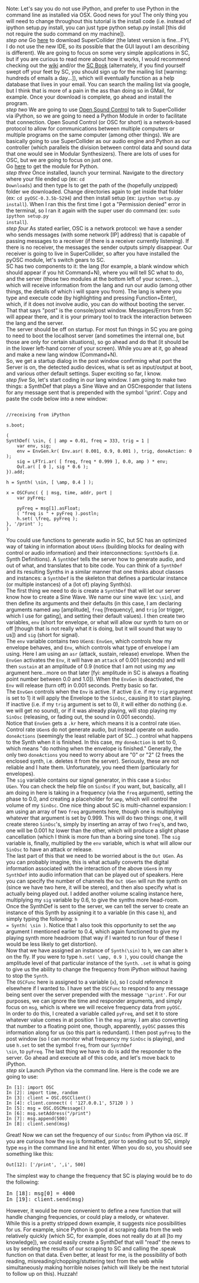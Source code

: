 Note: Let's say you do not use iPython, and prefer to use Python in the command line as installed via OSX. Good news for you! The only thing you will need to change throughout this tutorial is the install code (i.e. instead of ipython setup.py install, you can just type python setup.py install [this did not require the sudo command on my machine]).
<br/><i>step one</i>
Go <a href="http://supercollider.sourceforge.net/downloads/">here</a> to download SuperCollider (the latest version is fine...FYI, I do not use the new IDE, so its possible that the GUI layout I am describing is different). We are going to focus on some very simple applications in SC, but if you are curious to read more about how it works, I would recommend checking out the <a href="http://supercollider.sourceforge.net/wiki/">wiki</a> and/or the <a href="http://supercolliderbook.net/">SC Book</a> (alternately, if you find yourself swept off your feet by SC, you should sign up for the mailing list [warning: hundreds of emails a day...]), which will eventually function as a help database that lives in your email. You can search the mailing list via google, but I think that is more of a pain in the ass than doing so in GMail, for example. Once your download is complete, go ahead and install the program.
<br/><i>step two</i>
We are going to use <a href="http://opensoundcontrol.org/introduction-osc">Open Sound Control</a> to talk to SuperCollider via iPython, so we are going to need a Python Module in order to facilitate that connection. Open Sound Control (or OSC for short) is a network-based protocol to allow for communications between multiple computers or multiple programs on the same computer (among other things). We are basically going to use SuperCollider as our audio engine and Python as our controller (which parallels the division between control data and sound data that one would see in Modular Synthesizers). There are lots of uses for OSC, but we are going to focus on just one.
<br/>Go <a href="https://trac.v2.nl/wiki/pyOSC">here</a> to get the module for Python.
<br/><i>step three</i>
Once installed, launch your terminal. Navigate to the directory where your file ended up (ex: <code>cd Downloads</code>) and then type ls to get the path of the (hopefully unzipped) folder we downloaded. Change directories again to get inside that folder (ex: <code>cd pyOSC-0.3.5b-5294</code>) and then install setup (ex: <code>ipython setup.py install</code>). When I ran this the first time I got a "Permission denied" error in the terminal, so I ran it again with the super user do command (ex: <code>sudo ipython setup.py install</code>).
<br/><i>step four</i>
As stated earlier, OSC is a network protocol: we have a sender who sends messages (with some network [IP] address) that is capable of passing messages to a receiver (if there is a receiver currently listening). If there is no receiver, the messages the sender outputs simply disappear. Our receiver is going to live in SuperCollider, so after you have installed the pyOSC module, let's switch gears to SC.
<br/>SC has two components to it: the lang (for example, a blank window which should appear if you hit Command+N), where you will tell SC what to do, and the server (those two modules at the bottom left of your screen...), which will receive information from the lang and run our audio (among other things, the details of which i will spare you from). The lang is where you type and execute code (by highlighting and pressing Function+Enter), which, if it does not involve audio, you can do without booting the server.
<br/>That that says "post" is the console/post window. Messages/Errors from SC will appear there, and it is your primary tool to track the interaction between the lang and the server.
<br/>The server should be off on startup. For most fun things in SC you are going to need to boot the localhost server (and sometimes the internal one, but those are only for certain situations), so go ahead and do that (it should be in the lower left-hand corner of your screen). While you are at it, go ahead and make a new lang window (Command+N).
<br/>So, we get a startup dialog in the post window confirming what port the Server is on, the detected audio devices, what is set as input/output at boot, and various other default settings. Super exciting so far, I know.
<br/><i>step five</i>
So, let's start coding in our lang window. I am going to make two things: a SynthDef that plays a Sine Wave and an OSCresponder that listens for any message sent that is prepended with the symbol '\print'. Copy and paste the code below into a new window:
<pre><code>
//receiving from iPython

s.boot;

(
SynthDef( \sin,	{ | amp = 0.01, freq = 333, trig = 1 |
	var env, sig;
	env = EnvGen.kr( Env.asr( 0.001, 0.9, 0.001 ), trig, doneAction: 0 );
	sig = LFTri.ar( [ freq, freq * 0.999 ], 0.0, amp ) * env;
	Out.ar( [ 0 ], sig * 0.6 );
}).add;

h = Synth( \sin, [ \amp, 0.4 ] );

x = OSCFunc( { | msg, time, addr, port |
	var pyFreq;
	
	pyFreq = msg[1].asFloat;
	( "freq is " + pyFreq ).postln;
	h.set( \freq, pyFreq );
}, '/print' );
)</code></pre>
You could use functions to generate audio in SC, but SC has an optimized way of taking in information about <code>UGens</code> (building blocks for dealing with control or audio information) and their interconnections: <code>SynthDef</code>s (i.e. Synth Definitions). A <code>SynthDef</code> tells the server how to generate audio, and out of what, and translates that to bite code. You can think of a <code>SynthDef</code> and its resulting Synths in a similar manner that one thinks about classes and instances: a <code>SynthDef</code> is the skeleton that defines a particular instance (or multiple instances) of a (lot of) playing Synth(s).
<br/>The first thing we need to do is create a <code>SynthDef</code> that will let our server know how to create a Sine Wave. We name our sine wave (ex: <code>\sin</code>), and then define its arguments and their defaults (in this case, I am declaring arguments named <code>amp</code> [amplitude], <code>freq</code> [frequency], and <code>trig</code> [or trigger, which I use for gating], and setting their default values). I then create two variables, <code>env</code> (short for envelope, or what will allow our synth to turn on or off [though that is not really what it is doing, but it will sound that way to us]) and <code>sig</code> (short for signal).
<br/>The <code>env</code> variable contains two <code>UGen</code>s: <code>EnvGen</code>, which controls how my envelope behaves, and <code>Env</code>, which controls what type of envelope I am using. Here I am using an <code>asr</code> (attack, sustain, release) envelope. When the <code>EnvGen</code> activates the <code>Env</code>, it will have an <code>attack</code> of 0.001 (seconds) and will then <code>sustain</code> at an amplitude of 0.9 (notice that I am not using my <code>amp</code> argument here...more on that later [fyi: amplitude in SC is always a floating point number between 0.0 and 1.0]). When the <code>EnvGen</code> is deactivated, the <code>Env</code> will release (turn off) in 0.001 seconds. Pretty basic so far.
<br/>The <code>EnvGen</code> controls when the <code>Env</code> is active. If active (i.e. if my <code>trig</code> argument is set to 1) it will apply the Envelope to the <code>SinOsc</code>, causing it to start playing. If inactive (i.e. if my <code>trig</code> argument is set to 0), it will either do nothing (i.e. we will get no sound), or if it was already playing, will stop playing my <code>SinOsc</code> (releasing, or fading out, the sound in 0.001 seconds).
<br/>Notice that <code>EnvGen</code> gets a <code>.kr</code> here, which means it is a control rate <code>UGen</code>. Control rate <code>UGen</code>s do not generate audio, but instead operate on audio. <code>doneActions</code> (seemingly the least reliable part of SC...) control what happens to the Synth when it is finished. In this case, my <code>doneAction</code> is set to 0, which means "do nothing when the envelope is finished." Generally, the only two <code>doneActions</code> you need to worry about are "0" or "2" (2 frees the enclosed synth, i.e. deletes it from the server). Seriously, these are not reliable and I hate them. Unfortunately, you need them (particularly for envelopes).
<br/>The <code>sig</code> variable contains our signal generator, in this case a <code>SinOsc UGen</code>. You can check the help file on <code>SinOsc</code> if you want, but, basically, all I am doing in here is taking in a frequency (via the <code>freq</code> argument), setting the phase to 0.0, and creating a placeholder for <code>amp</code>, which will control the volume of my <code>SinOsc</code>. One nice thing about SC is multi-channel expansion: I am using an array of two <code>freq</code> arguments here, though one is multiplying whatever that argument is set by 0.999. This will do two things: one, it will create stereo <code>SinOsc</code>'s, simply by inserting an array of two <code>freq</code>'s, and two, one will be 0.001 hz lower than the other, which will produce a slight phase cancellation (which I think is more fun than a boring sine tone). The <code>sig</code> variable is, finally, multiplied by the <code>env</code> variable, which is what will allow our <code>SinOsc</code> to have an attack or release.
<br/>The last part of this that we need to be worried about is the <code>Out UGen</code>. As you can probably imagine, this is what actually converts the digital information associated with the interaction of the above <code>UGen</code>s in my <code>SynthDef</code> into audio information that can be played out of speakers. Here you can specify the number of channels the <code>Out UGen</code> will run the synth on (since we have two here, it will be stereo), and then also specify what is actually being played out. I added another volume scaling instance here, multiplying my <code>sig</code> variable by 0.6, to give the synths more head-room.
<br/>Once the SynthDef is sent to the server, we can tell the server to create an instance of this Synth by assigning it to a variable (in this case <code>h</code>), and simply typing the following: <code>h = Synth( \sin )</code>. Notice that I also took this opportunity to set the <code>amp</code> argument I mentioned earlier to 0.4, which again functioned to give my playing synth more headroom (that way if I wanted to run four of these I would be less likely to get distortion).
<br/>Now that we have assigned an instance of <code>Synth(\sin)</code> to <code>h</code>, we can alter <code>h</code> on the fly. If you were to type <code>h.set( \amp, 0.9 )</code>, you could change the amplitude level of that particular instance of the <code>Synth</code>. <code>.set</code> is what is going to give us the ability to change the frequency from iPython without having to stop the <code>Synth</code>.
<br/>The <code>OSCFunc</code> here is assigned to a variable (<code>x</code>), so I could reference it elsewhere if I wanted to. I have set the <code>OSCFunc</code> to respond to any message being sent over the server prepended with the message <code>'\print'</code>. For our purposes, we can ignore the time and responder arguments, and simply focus on <code>msg</code>, which is where we will receive frequency data from <code>pyOSC</code>.
<br/>In order to do this, I created a variable called <code>pyFreq</code>, and set it to store whatever value comes in at position 1 in the <code>msg</code> array. I am also converting that number to a floating point one, though, apparently, <code>pyOSC</code> passes this information along for us (so this part is redundant). I then post <code>pyFreq</code> to the post window (so I can monitor what frequency my <code>SinOsc</code> is playing), and use <code>h.set</code> to set the symbol <code>freq</code>, from our <code>SynthDef \sin</code>, to <code>pyFreq</code>. The last thing we have to do is add the responder to the server. Go ahead and execute all of this code, and let's move back to iPython.
<br/><i>step six</i>
Launch iPython via the command line. Here is the code we are going to use:
<pre><code>In [1]: import OSC
In [2]: import time, random
In [3]: client = OSC.OSCClient()
In [4]: client.connect( ( '127.0.0.1', 57120 ) )
In [5]: msg = OSC.OSCMessage()
In [6]: msg.setAddress("/print")
In [7]: msg.append(500)
In [8]: client.send(msg)</code></pre>
Great! Now we can set the frequency of our <code>SinOsc</code> from iPython via <code>OSC</code>. If you are curious how the <code>msg</code> is formatted, prior to sending out to SC, simply type <code>msg</code> in the command line and hit enter. When you do so, you should see something like this:
<pre><code>Out[12]: ['/print', ',i', 500]</code></pre>
The simplest way to change the frequency that SC is playing would be to do the following:
<pre>In [18]: msg[0] = 4000
In [19]: client.send(msg)</pre>
However, it would be more convenient to define a new function that will handle changing frequencies, or could play a melody, or whatever.
<br/>While this is a pretty stripped down example, it suggests nice possibilities for us. For example, since Python is good at scraping data from the web relatively quickly (which SC, for example, does not really do at all [to my knowledge]), we could easily create a SynthDef that will "read" the news to us by sending the results of our scraping to SC and calling the .speak function on that data. Even better, at least for me, is the possibility of both reading, misreading/chopping/stuttering text from the web while simultaneously making horrible noises (which will likely be the next tutorial to follow up on this). Huzzah!